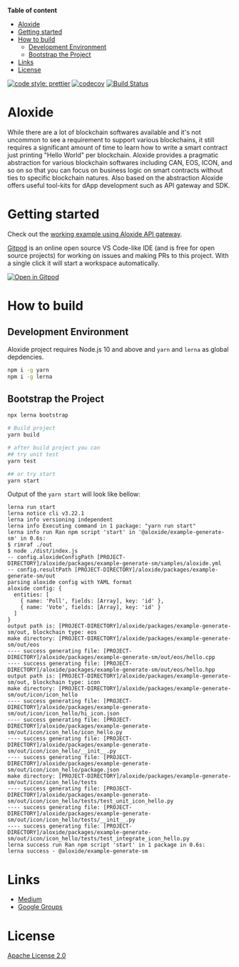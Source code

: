 <!-- START doctoc generated TOC please keep comment here to allow auto update -->
<!-- DON'T EDIT THIS SECTION, INSTEAD RE-RUN doctoc TO UPDATE -->

**Table of content**

- [Aloxide](#aloxide)
- [Getting started](#getting-started)
- [How to build](#how-to-build)
  - [Development Environment](#development-environment)
  - [Bootstrap the Project](#bootstrap-the-project)
- [Links](#links)
- [License](#license)

<!-- END doctoc generated TOC please keep comment here to allow auto update -->

[![code style: prettier](https://img.shields.io/badge/code_style-prettier-ff69b4.svg?style=flat-square)](https://github.com/prettier/prettier)
[![codecov](https://codecov.io/gh/lecle/aloxide/branch/master/graph/badge.svg?token=SMZFZL7G6C)](https://codecov.io/gh/lecle/aloxide)
[![Build Status](https://travis-ci.org/lecle/aloxide.svg?branch=master)](https://travis-ci.org/lecle/aloxide)

# Aloxide

While there are a lot of blockchain softwares available and it's not uncommon to see a requirement to support various blockchains, it still requires a significant amount of time to learn how to write a smart contract just printing "Hello World" per blockchain. Aloxide provides a pragmatic abstraction for various blockchain softwares including CAN, EOS, ICON, and so on so that you can focus on business logic on smart contracts without ties to specific blockchain natures. Also based on the abstraction Aloxide offers useful tool-kits for dApp development such as API gateway and SDK.

# Getting started

Check out the [working example using Aloxide API gateway](https://github.com/lecle/aloxide/blob/master/packages/example-api-gateway/README.md).

[Gitpod](https://www.gitpod.io/) is an online open source VS Code-like IDE (and is free for open source projects) for working on issues and making PRs to this project. With a single click it will start a workspace automatically.

[![Open in Gitpod](https://gitpod.io/button/open-in-gitpod.svg)](https://gitpod.io/#https://github.com/lecle/aloxide)

# How to build

## Development Environment

Aloxide project requires Node.js 10 and above and `yarn` and `lerna` as global depdencies.

```bash
npm i -g yarn
npm i -g lerna
```

## Bootstrap the Project

```bash
npx lerna bootstrap

# Build project
yarn build

# after build project you can
## try unit test
yarn test

## or try start
yarn start
```

Output of the `yarn start` will look like bellow:

```text
lerna run start
lerna notice cli v3.22.1
lerna info versioning independent
lerna info Executing command in 1 package: "yarn run start"
lerna info run Ran npm script 'start' in '@aloxide/example-generate-sm' in 0.6s:
$ rimraf ./out
$ node ./dist/index.js
-- config.aloxideConfigPath [PROJECT-DIRECTORY]/aloxide/packages/example-generate-sm/samples/aloxide.yml
-- config.resultPath [PROJECT-DIRECTORY]/aloxide/packages/example-generate-sm/out
parsing aloxide config with YAML format
aloxide config: {
  entities: [
    { name: 'Poll', fields: [Array], key: 'id' },
    { name: 'Vote', fields: [Array], key: 'id' }
  ]
}
output path is: [PROJECT-DIRECTORY]/aloxide/packages/example-generate-sm/out, blockchain type: eos
make directory: [PROJECT-DIRECTORY]/aloxide/packages/example-generate-sm/out/eos
---- success generating file: [PROJECT-DIRECTORY]/aloxide/packages/example-generate-sm/out/eos/hello.cpp
---- success generating file: [PROJECT-DIRECTORY]/aloxide/packages/example-generate-sm/out/eos/hello.hpp
output path is: [PROJECT-DIRECTORY]/aloxide/packages/example-generate-sm/out, blockchain type: icon
make directory: [PROJECT-DIRECTORY]/aloxide/packages/example-generate-sm/out/icon/icon_hello
---- success generating file: [PROJECT-DIRECTORY]/aloxide/packages/example-generate-sm/out/icon/icon_hello/hi_icon.json
---- success generating file: [PROJECT-DIRECTORY]/aloxide/packages/example-generate-sm/out/icon/icon_hello/icon_hello.py
---- success generating file: [PROJECT-DIRECTORY]/aloxide/packages/example-generate-sm/out/icon/icon_hello/__init__.py
---- success generating file: [PROJECT-DIRECTORY]/aloxide/packages/example-generate-sm/out/icon/icon_hello/package.json
make directory: [PROJECT-DIRECTORY]/aloxide/packages/example-generate-sm/out/icon/icon_hello/tests
---- success generating file: [PROJECT-DIRECTORY]/aloxide/packages/example-generate-sm/out/icon/icon_hello/tests/test_unit_icon_hello.py
---- success generating file: [PROJECT-DIRECTORY]/aloxide/packages/example-generate-sm/out/icon/icon_hello/tests/__init__.py
---- success generating file: [PROJECT-DIRECTORY]/aloxide/packages/example-generate-sm/out/icon/icon_hello/tests/test_integrate_icon_hello.py
lerna success run Ran npm script 'start' in 1 package in 0.6s:
lerna success - @aloxide/example-generate-sm
```

# Links

- [Medium](https://medium.com/@Aloxide)
- [Google Groups](https://groups.google.com/g/aloxide)

# License

[Apache License 2.0](./LICENSE)
